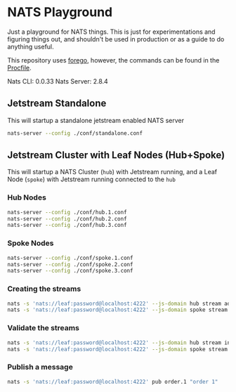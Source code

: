 # NATS Playground

Just a playground for NATS things. This is just for experimentations and figuring things out, and shouldn't be used in production or as a guide to do anything useful.

This repository uses [forego](https://github.com/ddollar/forego), however, the commands can be found in the [Procfile](./Procfile).

Nats CLI: 0.0.33
Nats Server: 2.8.4

## Jetstream Standalone

This will startup a standalone jetstream enabled NATS server

```bash
nats-server --config ./conf/standalone.conf
```

## Jetstream Cluster with Leaf Nodes (Hub+Spoke)

This will startup a NATS Cluster (`hub`) with Jetstream running, and a Leaf Node (`spoke`) with Jetstream running connected to the `hub`

### Hub Nodes

```bash
nats-server --config ./conf/hub.1.conf
nats-server --config ./conf/hub.2.conf
nats-server --config ./conf/hub.3.conf
```

### Spoke Nodes

```bash
nats-server --config ./conf/spoke.1.conf
nats-server --config ./conf/spoke.2.conf
nats-server --config ./conf/spoke.3.conf
```

### Creating the streams

```bash
nats -s 'nats://leaf:password@localhost:4222' --js-domain hub stream add --config ./data/orders.json
nats -s 'nats://leaf:password@localhost:4222' --js-domain spoke stream add --config ./data/orders.json
```

### Validate the streams

```bash
nats -s 'nats://leaf:password@localhost:4222' --js-domain hub stream info ORDERS
nats -s 'nats://leaf:password@localhost:4222' --js-domain spoke stream info ORDERS
```

### Publish a message

```bash
nats -s 'nats://leaf:password@localhost:4222' pub order.1 "order 1"
```

